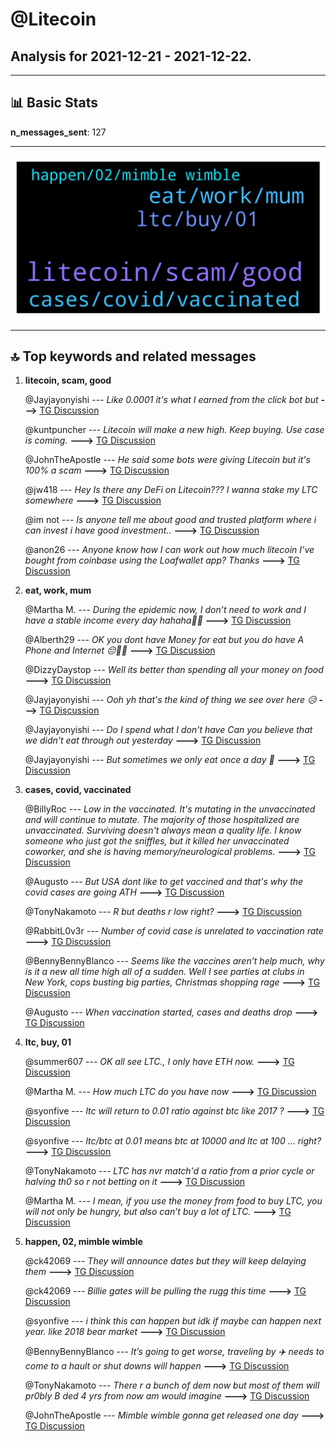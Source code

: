 # **@Litecoin**
 ## Analysis for **2021-12-21** - **2021-12-22**.

---

## 📊 **Basic Stats**

**n_messages_sent**: 127

---
![wordcloud](Litecoin_1Days_wordcloud.png)

---


## 🔝 **Top keywords and related messages**

1. **litecoin, scam, good**

    @Jayjayonyishi --- *Like 0.0001 it's what I earned from the click bot but* **--->** [TG Discussion](https://t.me/Litecoin/2033450)

    @kuntpuncher --- *Litecoin will make a new high. Keep buying. Use case is coming.* **--->** [TG Discussion](https://t.me/Litecoin/2032994)

    @JohnTheApostle --- *He said some bots were giving Litecoin but it's 100% a scam* **--->** [TG Discussion](https://t.me/Litecoin/2033488)

    @jw418 --- *Hey  Is there any DeFi on Litecoin??? I wanna stake my LTC somewhere* **--->** [TG Discussion](https://t.me/Litecoin/2033050)

    @im not --- *Is anyone tell me about good and trusted platform where i can invest i have good investment..* **--->** [TG Discussion](https://t.me/Litecoin/2032910)

    @anon26 --- *Anyone know how I can work out how much litecoin I’ve bought from coinbase using the Loafwallet app? Thanks* **--->** [TG Discussion](https://t.me/Litecoin/2033110)

2. **eat, work, mum**

    @Martha M. --- *During the epidemic now, I don’t need to work and I have a stable income every day hahaha🙈🙈* **--->** [TG Discussion](https://t.me/Litecoin/2033462)

    @Alberth29 --- *OK you dont have Money for eat but you do have A Phone and Internet 😔👌🏻* **--->** [TG Discussion](https://t.me/Litecoin/2033453)

    @DizzyDaystop --- *Well its better than spending all your money on food* **--->** [TG Discussion](https://t.me/Litecoin/2033410)

    @Jayjayonyishi --- *Ooh yh that's the kind of thing we see over here 😥* **--->** [TG Discussion](https://t.me/Litecoin/2033443)

    @Jayjayonyishi --- *Do I spend what I don't have  Can you believe that we didn't eat through out yesterday* **--->** [TG Discussion](https://t.me/Litecoin/2033439)

    @Jayjayonyishi --- *But sometimes we only eat once a day 🥺* **--->** [TG Discussion](https://t.me/Litecoin/2033438)

3. **cases, covid, vaccinated**

    @BillyRoc --- *Low in the vaccinated. It's mutating in the unvaccinated and will continue to mutate. The majority of those hospitalized are unvaccinated.   Surviving doesn't always mean a quality life. I know someone who just got the sniffles, but it killed her unvaccinated coworker, and she is having memory/neurological problems.* **--->** [TG Discussion](https://t.me/Litecoin/2032976)

    @Augusto --- *But USA dont like to get vaccined and that's why the covid cases are going ATH* **--->** [TG Discussion](https://t.me/Litecoin/2033018)

    @TonyNakamoto --- *R but deaths r low right?* **--->** [TG Discussion](https://t.me/Litecoin/2032970)

    @RabbitL0v3r --- *Number of covid case is unrelated to vaccination rate* **--->** [TG Discussion](https://t.me/Litecoin/2033019)

    @BennyBennyBlanco --- *Seems like the vaccines aren’t help much, why is it a new all time high all of a sudden. Well I see parties at clubs in New York, cops busting big parties, Christmas shopping rage* **--->** [TG Discussion](https://t.me/Litecoin/2032975)

    @Augusto --- *When vaccination started, cases and deaths drop* **--->** [TG Discussion](https://t.me/Litecoin/2033026)

4. **ltc, buy, 01**

    @summer607 --- *OK all see LTC., I only have ETH now.* **--->** [TG Discussion](https://t.me/Litecoin/2033098)

    @Martha M. --- *How much LTC do you have now* **--->** [TG Discussion](https://t.me/Litecoin/2033449)

    @syonfive --- *ltc will return to 0.01 ratio against btc like 2017 ?* **--->** [TG Discussion](https://t.me/Litecoin/2033160)

    @syonfive --- *ltc/btc at 0.01 means btc at 10000 and ltc at 100 ... right?* **--->** [TG Discussion](https://t.me/Litecoin/2033181)

    @TonyNakamoto --- *LTC has nvr match'd a ratio from a prior cycle or halving th0 so r not betting on it* **--->** [TG Discussion](https://t.me/Litecoin/2033172)

    @Martha M. --- *I mean, if you use the money from food to buy LTC, you will not only be hungry, but also can’t buy a lot of LTC.* **--->** [TG Discussion](https://t.me/Litecoin/2033442)

5. **happen, 02, mimble wimble**

    @ck42069 --- *They will announce dates but they will keep delaying them* **--->** [TG Discussion](https://t.me/Litecoin/2033245)

    @ck42069 --- *Billie gates will be pulling the rugg this time* **--->** [TG Discussion](https://t.me/Litecoin/2033228)

    @syonfive --- *i think this can happen but idk if maybe can happen next year. like 2018 bear market* **--->** [TG Discussion](https://t.me/Litecoin/2033182)

    @BennyBennyBlanco --- *It’s going to get worse, traveling by ✈️ needs to come to a hault or shut downs will happen* **--->** [TG Discussion](https://t.me/Litecoin/2033048)

    @TonyNakamoto --- *There r a bunch of dem now but most of them will pr0bly B ded 4 yrs from now am would imagine* **--->** [TG Discussion](https://t.me/Litecoin/2032952)

    @JohnTheApostle --- *Mimble wimble gonna get released one day* **--->** [TG Discussion](https://t.me/Litecoin/2032884)

